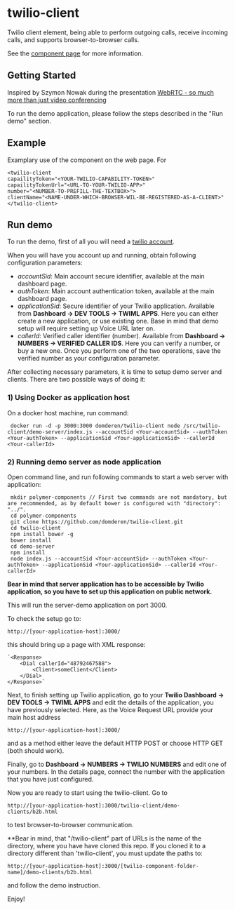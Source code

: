 twilio-client
================

Twilio client element, being able to perform outgoing calls, receive incoming calls,
and supports browser-to-browser calls.

See the [component page](http://domderen.github.io/components/twilio-client) for more information.

## Getting Started

Inspired by Szymon Nowak during the presentation [WebRTC - so much more than just video conferencing](http://vimeo.com/111287617)

To run the demo application, please follow the steps described in the "Run demo" section.

## Example

Examplary use of the component on the web page. For 

    <twilio-client
    capailityToken="<YOUR-TWILIO-CAPABILITY-TOKEN>"
    capailityTokenUrl="<URL-TO-YOUR-TWILIO-APP>"
    number="<NUMBER-TO-PREFILL-THE-TEXTBOX>">
    clientName="<NAME-UNDER-WHICH-BROWSER-WIL-BE-REGISTERED-AS-A-CLIENT>"</twilio-client>
    
## Run demo

 To run the demo, first of all you will need a [twilio account](https://www.twilio.com/user/account).
 
 When you will have you account up and running, obtain following configuration parameters:
 - *accountSid*: Main account secure identifier, available at the main dashboard page.
 - *authToken*: Main account authentication token, available at the main dashboard page.
 - *applicationSid*: Secure identifier of your Twilio application. Available from **Dashboard -> DEV TOOLS -> TWIML APPS**. Here you can either create a new application, or use existing one. Base in mind that demo setup will require setting up Voice URL later on.
 - *callerId*: Verified caller identifier (number). Available from **Dashboard -> NUMBERS -> VERIFIED CALLER IDS**. Here you can verify a number, or buy a new one. Once you perform one of the two operations, save the verified number as your configuration parameter.
 
After collecting necessary parameters, it is time to setup demo server and clients. There are two possible ways of doing it:
 
### 1) Using Docker as application host
 
On a docker host machine, run command:
 
     docker run -d -p 3000:3000 domderen/twilio-client node /src/twilio-client/demo-server/index.js --accountSid <Your-accountSid> --authToken <Your-authToken> --applicationSid <Your-applicationSid> --callerId <Your-callerId>

### 2) Running demo server as node application
 
Open command line, and run following commands to start a web server with application:
 
     mkdir polymer-components // First two commands are not mandatory, but are recommended, as by default bower is configured with "directory": "../".
     cd polymer-components
     git clone https://github.com/domderen/twilio-client.git
     cd twilio-client
     npm install bower -g
     bower install
     cd demo-server
     npm install
     node index.js --accountSid <Your-accountSid> --authToken <Your-authToken> --applicationSid <Your-applicationSid> --callerId <Your-callerId>
      
**Bear in mind that server application has to be accessible by Twilio application, so you have to set up this application on public network.**

This will run the server-demo application on port 3000.
 
To check the setup go to: 

    http://[your-application-host]:3000/
 
 this should bring up a page with XML response:
 
    `<Response>
        <Dial callerId="48792467588">
            <Client>someClient</Client>
        </Dial>
    </Response>`
     
Next, to finish setting up Twilio application, go to your **Twilio Dashboard -> DEV TOOLS -> TWIML APPS** and edit the details of the application, you have previously selected. Here, as the Voice Request URL provide your main host address 
    
    http://[your-application-host]:3000/
     
and as a method either leave the default HTTP POST or choose HTTP GET (both should work).
 
Finally, go to **Dashboard -> NUMBERS -> TWILIO NUMBERS** and edit one of your numbers. In the details page, connect the number with the application that you have just configured.
 
Now you are ready to start using the twilio-client. Go to 

    http://[your-application-host]:3000/twilio-client/demo-clients/b2b.html

to test browser-to-browser communication.

**Bear in mind, that "/twilio-client" part of URLs is the name of the directory, where you have have cloned this repo. If you cloned it to a directory different than 'twilio-client', you must update the paths to:

    http://[your-application-host]:3000/[twilio-component-folder-name]/demo-clients/b2b.html

and follow the demo instruction.

Enjoy!
